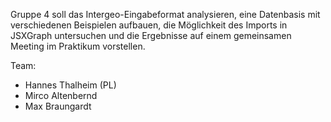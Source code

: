 Gruppe 4 soll das Intergeo-Eingabeformat analysieren, eine Datenbasis mit
verschiedenen Beispielen aufbauen, die Möglichkeit des Imports in JSXGraph
untersuchen und die Ergebnisse auf einem gemeinsamen Meeting im Praktikum
vorstellen.

Team:
* Hannes Thalheim (PL)
* Mirco Altenbernd
* Max Braungardt

